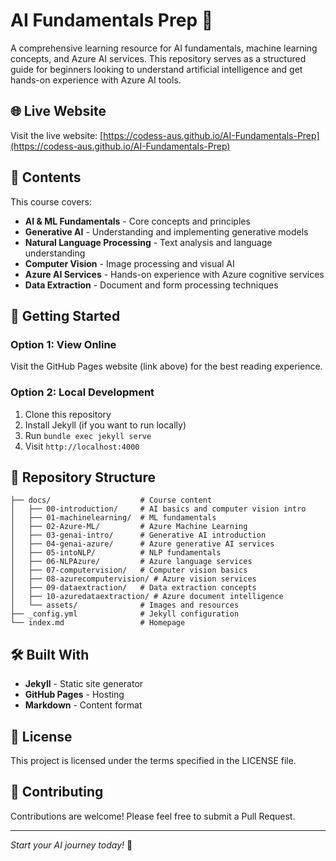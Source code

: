 # AI Fundamentals Prep 🤖

A comprehensive learning resource for AI fundamentals, machine learning concepts, and Azure AI services. This repository serves as a structured guide for beginners looking to understand artificial intelligence and get hands-on experience with Azure AI tools.

## 🌐 Live Website

Visit the live website: [https://codess-aus.github.io/AI-Fundamentals-Prep](https://codess-aus.github.io/AI-Fundamentals-Prep)

## 📖 Contents

This course covers:

- **AI & ML Fundamentals** - Core concepts and principles
- **Generative AI** - Understanding and implementing generative models
- **Natural Language Processing** - Text analysis and language understanding
- **Computer Vision** - Image processing and visual AI
- **Azure AI Services** - Hands-on experience with Azure cognitive services
- **Data Extraction** - Document and form processing techniques

## 🚀 Getting Started

### Option 1: View Online
Visit the GitHub Pages website (link above) for the best reading experience.

### Option 2: Local Development
1. Clone this repository
2. Install Jekyll (if you want to run locally)
3. Run `bundle exec jekyll serve`
4. Visit `http://localhost:4000`

## 📁 Repository Structure

```
├── docs/                    # Course content
│   ├── 00-introduction/     # AI basics and computer vision intro
│   ├── 01-machinelearning/  # ML fundamentals
│   ├── 02-Azure-ML/         # Azure Machine Learning
│   ├── 03-genai-intro/      # Generative AI introduction
│   ├── 04-genai-azure/      # Azure generative AI services
│   ├── 05-intoNLP/          # NLP fundamentals
│   ├── 06-NLPAzure/         # Azure language services
│   ├── 07-computervision/   # Computer vision basics
│   ├── 08-azurecomputervision/ # Azure vision services
│   ├── 09-dataextraction/   # Data extraction concepts
│   ├── 10-azuredataextraction/ # Azure document intelligence
│   └── assets/              # Images and resources
├── _config.yml              # Jekyll configuration
└── index.md                 # Homepage
```

## 🛠️ Built With

- **Jekyll** - Static site generator
- **GitHub Pages** - Hosting
- **Markdown** - Content format

## 📄 License

This project is licensed under the terms specified in the LICENSE file.

## 🤝 Contributing

Contributions are welcome! Please feel free to submit a Pull Request.

---

*Start your AI journey today!* 🚀